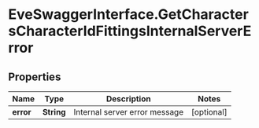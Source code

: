 # EveSwaggerInterface.GetCharactersCharacterIdFittingsInternalServerError

## Properties
Name | Type | Description | Notes
------------ | ------------- | ------------- | -------------
**error** | **String** | Internal server error message | [optional] 


